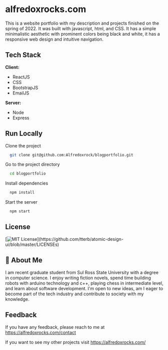 # alfredoxrocks.com

This is a website portfolio with my description and projects finished on the spring of 2022. It was built with javascript, html, and CSS.
It has a simple minimalistic aesthetic with prominent colors being black and white, it has a responsive web design and intuitive navigation.
## Tech Stack

**Client:** 
* ReactJS 
* CSS 
* BootstrapJS 
* EmailJS

**Server:** 
* Node 
* Express




## Run Locally

Clone the project

```bash
  git clone git@github.com:Alfredoxrock/blogportfolio.git
```

Go to the project directory

```bash
  cd blogportfolio
```

Install dependencies

```bash
  npm install
```

Start the server

```bash
  npm start
```


## License

[![MIT License](https://img.shields.io/apm/l/atomic-design-ui.svg?)](https://github.com/tterb/atomic-design-ui/blob/master/LICENSEs)

## 🚀 About Me
I am recent graduate student from Sul Ross State University with a degree in computer science. I enjoy writing fiction novels, spend time building robots with arduino technology and c++, playing chess in intermediate level, and learn about software development. I'm open to new ideas, am I eager to become part of the tech industry and contribute to society with my knowledge.




## Feedback

If you have any feedback, please reach to me at https://alfredoxrocks.com/contact 

If you want to see my other projects visit 
https://alfredoxrocks.com/

